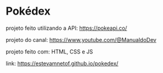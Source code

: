 # Pokédex

projeto feito utilizando a API: https://pokeapi.co/

projeto do canal: https://www.youtube.com/@ManualdoDev

projeto feito com: HTML, CSS e JS

link: https://estevamnetof.github.io/pokedex/
